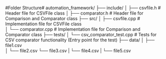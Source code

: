 #Folder Structure#
automation_framework/
├── include/
│   ├── csvfile.h                 # Header file for CSVFile class
│   ├── comparator.h              # Header file for Comparison and Comparator class
├── src/
│   ├── csvfile.cpp               # Implementation file for CSVFile class  
│   └── comparator.cpp            # Implementation file for Comparison and Comparator class
├── tests/
│   └── csv_comparator_test.cpp   # Tests for CSV comparator functionality (Entry point for the test)
├── data/
│   ├── file1.csv              
│   └── file2.csv
    └── file3.csv
|   └── file4.csv 
|   └── file5.csv


